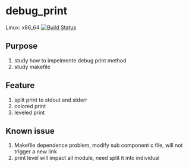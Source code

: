 # debug_print
Linux:
x86_64 [![Build Status](https://travis-ci.org/howhow/debug_print.svg?branch=master)](https://travis-ci.org/howhow/debug_print)

## Purpose
1. study how to impelmente debug print method
2. study makefile

## Feature
1. split print to stdout and stderr
2. colored print
3. leveled print

## Known issue
1. Makefile dependence problem, modify sub component c file, will not trigger a new link
2. print level will impact all module, need split it into individual
